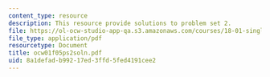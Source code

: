 ```yaml
---
content_type: resource
description: This resource provide solutions to problem set 2.
file: https://ol-ocw-studio-app-qa.s3.amazonaws.com/courses/18-01-single-variable-calculus-fall-2005/8a1defadb99217ed3ffd5fed4191cee2_ocw01f05ps2soln.pdf
file_type: application/pdf
resourcetype: Document
title: ocw01f05ps2soln.pdf
uid: 8a1defad-b992-17ed-3ffd-5fed4191cee2
---
```

